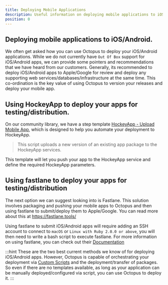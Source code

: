 ```yaml
---
title: Deploying Mobile Applications
description: Useful information on deploying mobile applications to iOS/Android using Octopus Deploy.
position: 0
---
```


## Deploying mobile applications to iOS/Android.

We often get asked how you can use Octopus to deploy your iOS/Android applications. While we do not currently have `Out Of Box` support for iOS/Android apps, we can provide some pointers and recommendations that we have heard from our customers. Generally, its recommended to deploy iOS/Android apps to Apple/Google for review and deploy any supporting web services/databases/infrastructure at the same time. This co-ordination is the key value of using Octopus to version your releases and deploy your mobile app.


## Using HockeyApp to deploy your apps for testing/distribution.

On our community library, we have a step template [HockeyApp - Upload Mobile App](https://library.octopusdeploy.com/step-templates/5667710e-60b8-4067-bfa5-87196faafdda/actiontemplate-hockeyapp-upload-mobile-app), which is designed to help you automate your deployment to HockeyApp.
>This script uploads a new version of an existing app package to the HockeyApp services.

This template will let you push your app to the HockeyApp service and define the required HockeyApp parameters.


## Using fastlane to deploy your apps for testing/distribution 

The next option we can suggest looking into is Fastlane. This solution involves packaging and pushing your mobile apps to Octopus and then using fastlane to submit/deploy them to Apple/Google. You can read more about this at https://fastlane.tools/

Using fastlane to submit iOS/Android apps will require adding an SSH account to connect to `macOS` or `Linux with Ruby 2.0.0 or above`, you will then need to write a bash script to execute fastlane. For more information on using fastlane, you can check out their [Documentation](https://docs.fastlane.tools/)

:::hint
These are the two best current methods we know of for deploying iOS/Android apps. However, Octopus is capable of orchestrating your deployment via [Custom Scripts](https://octopus.com/docs/deploying-applications/custom-scripts) and the deployment/transfer of packages. So even if there are no templates available, as long as your application can be manually deployed/configured via script, you can use Octopus to deploy it.
:::
